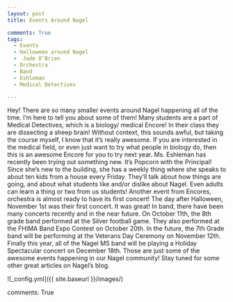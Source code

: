 ```yaml
---
layout: post
title: Events Around Nagel

comments: True
tags:
  - Events
  - Halloween around Nagel
  -  Jade O’Brien
  - Orchestra
  - Band
  - Eshleman
  - Medical Detectives

---
```


Hey! There are so many smaller events around Nagel happening all of the time. I’m here to tell you about some of them! 
	Many students are a part of Medical Detectives, which is a biology/ medical Encore! In their class they are dissecting a sheep brain! Without context, this sounds awful, but taking the course myself, I know that it’s really awesome. If you are interested in the medical field, or even just want to try what people in biology do, then this is an awesome Encore for you to try next year.
	Ms. Eshleman has recently been trying out something new. It’s Popcorn with the Principal! Since she’s new to the building, she has a weekly thing where she speaks to about ten kids from a house every Friday. They’ll talk about how things are going, and about what students like and/or dislike about Nagel. Even adults can learn a thing or two from us students!
	Another event from Encores, orchestra is almost ready to have its first concert! The day after Halloween, November 1st was their first concert. It was great!
	In band, there have been many concerts recently and in the near future. On October 11th, the 8th grade band performed at the Silver football game. They also performed at the FHIMA Band Expo Contest on October 20th. In the future, the 7th Grade band will be performing at the Veterans Day Ceremony on November 12th. Finally this year, all of the Nagel MS band will be playing a Holiday Spectacular concert on December 18th.
	Those are just some of the awesome events happening in our Nagel community! Stay tuned for some other great articles on Nagel’s blog.

![_config.yml]({{ site.baseurl }}/images/)

comments: True
